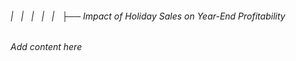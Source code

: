 ###### |   |   |   |   |   ├── Impact of Holiday Sales on Year-End Profitability

*Add content here*